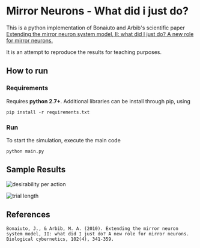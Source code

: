 # Mirror Neurons - What did i just do?
This is a python implementation of Bonaiuto and Arbib's scientific paper 
[Extending the mirror neuron system model, II: what did I just do? A new role for mirror neurons.](https://www.ncbi.nlm.nih.gov/pubmed/20217428)

It is an attempt to reproduce the results for teaching purposes.
## How to run
### Requirements
Requires **python 2.7+**.
Additional libraries can be install through pip, using


  ```pip install -r requirements.txt```

### Run
To start the simulation, execute the main code

  ```python main.py```

## Sample Results

![desirability per action](../master/images/desirabilities.png)

![trial length](../master/images/lengths.png)

## References

`Bonaiuto, J., & Arbib, M. A. (2010). Extending the mirror neuron system model, II: what did I just do? A new role for mirror neurons. Biological cybernetics, 102(4), 341-359.`
